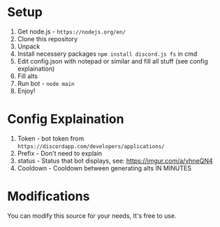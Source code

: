 # Setup

1. Get node.js - `https://nodejs.org/en/`
2. Clone this repository
3. Unpack
4. Install necessery packages `npm install discord.js fs` in cmd
5. Edit config.json with notepad or similar and fill all stuff (see config explaination)
6. Fill alts
7. Run bot - `node main`
8. Enjoy!

# Config Explaination

1. Token - bot token from `https://discordapp.com/developers/applications/`
2. Prefix - Don't need to explain
3. status - Status that bot displays, see: https://imgur.com/a/vhneQN4
4. Cooldown - Cooldown between generating alts IN MINUTES

# Modifications

You can modify this source for your needs, It's free to use.
